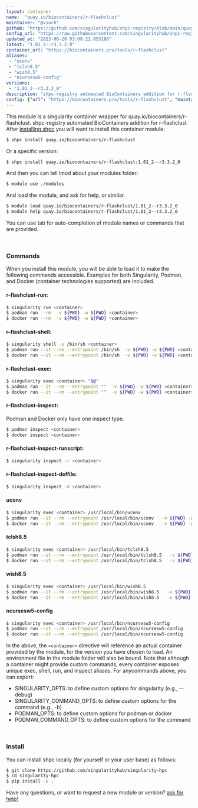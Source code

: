 ```yaml
---
layout: container
name:  "quay.io/biocontainers/r-flashclust"
maintainer: "@vsoch"
github: "https://github.com/singularityhub/shpc-registry/blob/main/quay.io/biocontainers/r-flashclust/container.yaml"
config_url: "https://raw.githubusercontent.com/singularityhub/shpc-registry/main/quay.io/biocontainers/r-flashclust/container.yaml"
updated_at: "2023-06-28 03:08:22.853186"
latest: "1.01_2--r3.3.2_0"
container_url: "https://biocontainers.pro/tools/r-flashclust"
aliases:
 - "uconv"
 - "tclsh8.5"
 - "wish8.5"
 - "ncursesw5-config"
versions:
 - "1.01_2--r3.3.2_0"
description: "shpc-registry automated BioContainers addition for r-flashclust"
config: {"url": "https://biocontainers.pro/tools/r-flashclust", "maintainer": "@vsoch", "description": "shpc-registry automated BioContainers addition for r-flashclust", "latest": {"1.01_2--r3.3.2_0": "sha256:3b52243a0533f4036a65d07aa4ffce99c6dfabcad35f51656dcde74967f8a76c"}, "tags": {"1.01_2--r3.3.2_0": "sha256:3b52243a0533f4036a65d07aa4ffce99c6dfabcad35f51656dcde74967f8a76c"}, "docker": "quay.io/biocontainers/r-flashclust", "aliases": {"uconv": "/usr/local/bin/uconv", "tclsh8.5": "/usr/local/bin/tclsh8.5", "wish8.5": "/usr/local/bin/wish8.5", "ncursesw5-config": "/usr/local/bin/ncursesw5-config"}}
---
```


This module is a singularity container wrapper for quay.io/biocontainers/r-flashclust.
shpc-registry automated BioContainers addition for r-flashclust
After [installing shpc](#install) you will want to install this container module:


```bash
$ shpc install quay.io/biocontainers/r-flashclust
```

Or a specific version:

```bash
$ shpc install quay.io/biocontainers/r-flashclust:1.01_2--r3.3.2_0
```

And then you can tell lmod about your modules folder:

```bash
$ module use ./modules
```

And load the module, and ask for help, or similar.

```bash
$ module load quay.io/biocontainers/r-flashclust/1.01_2--r3.3.2_0
$ module help quay.io/biocontainers/r-flashclust/1.01_2--r3.3.2_0
```

You can use tab for auto-completion of module names or commands that are provided.

<br>

### Commands

When you install this module, you will be able to load it to make the following commands accessible.
Examples for both Singularity, Podman, and Docker (container technologies supported) are included.

#### r-flashclust-run:

```bash
$ singularity run <container>
$ podman run --rm  -v ${PWD} -w ${PWD} <container>
$ docker run --rm  -v ${PWD} -w ${PWD} <container>
```

#### r-flashclust-shell:

```bash
$ singularity shell -s /bin/sh <container>
$ podman run --it --rm --entrypoint /bin/sh  -v ${PWD} -w ${PWD} <container>
$ docker run --it --rm --entrypoint /bin/sh  -v ${PWD} -w ${PWD} <container>
```

#### r-flashclust-exec:

```bash
$ singularity exec <container> "$@"
$ podman run --it --rm --entrypoint ""  -v ${PWD} -w ${PWD} <container> "$@"
$ docker run --it --rm --entrypoint ""  -v ${PWD} -w ${PWD} <container> "$@"
```

#### r-flashclust-inspect:

Podman and Docker only have one inspect type.

```bash
$ podman inspect <container>
$ docker inspect <container>
```

#### r-flashclust-inspect-runscript:

```bash
$ singularity inspect -r <container>
```

#### r-flashclust-inspect-deffile:

```bash
$ singularity inspect -d <container>
```


#### uconv

```bash
$ singularity exec <container> /usr/local/bin/uconv
$ podman run --it --rm --entrypoint /usr/local/bin/uconv   -v ${PWD} -w ${PWD} <container> -c " $@"
$ docker run --it --rm --entrypoint /usr/local/bin/uconv   -v ${PWD} -w ${PWD} <container> -c " $@"
```


#### tclsh8.5

```bash
$ singularity exec <container> /usr/local/bin/tclsh8.5
$ podman run --it --rm --entrypoint /usr/local/bin/tclsh8.5   -v ${PWD} -w ${PWD} <container> -c " $@"
$ docker run --it --rm --entrypoint /usr/local/bin/tclsh8.5   -v ${PWD} -w ${PWD} <container> -c " $@"
```


#### wish8.5

```bash
$ singularity exec <container> /usr/local/bin/wish8.5
$ podman run --it --rm --entrypoint /usr/local/bin/wish8.5   -v ${PWD} -w ${PWD} <container> -c " $@"
$ docker run --it --rm --entrypoint /usr/local/bin/wish8.5   -v ${PWD} -w ${PWD} <container> -c " $@"
```


#### ncursesw5-config

```bash
$ singularity exec <container> /usr/local/bin/ncursesw5-config
$ podman run --it --rm --entrypoint /usr/local/bin/ncursesw5-config   -v ${PWD} -w ${PWD} <container> -c " $@"
$ docker run --it --rm --entrypoint /usr/local/bin/ncursesw5-config   -v ${PWD} -w ${PWD} <container> -c " $@"
```



In the above, the `<container>` directive will reference an actual container provided
by the module, for the version you have chosen to load. An environment file in the
module folder will also be bound. Note that although a container
might provide custom commands, every container exposes unique exec, shell, run, and
inspect aliases. For anycommands above, you can export:

 - SINGULARITY_OPTS: to define custom options for singularity (e.g., --debug)
 - SINGULARITY_COMMAND_OPTS: to define custom options for the command (e.g., -b)
 - PODMAN_OPTS: to define custom options for podman or docker
 - PODMAN_COMMAND_OPTS: to define custom options for the command

<br>

### Install

You can install shpc locally (for yourself or your user base) as follows:

```bash
$ git clone https://github.com/singularityhub/singularity-hpc
$ cd singularity-hpc
$ pip install -e .
```

Have any questions, or want to request a new module or version? [ask for help!](https://github.com/singularityhub/singularity-hpc/issues)